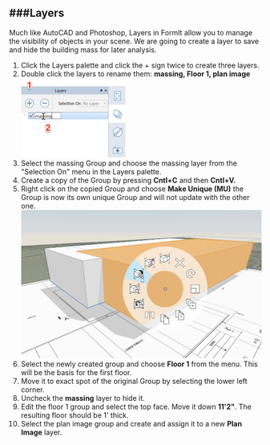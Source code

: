 ###Layers
---
Much like AutoCAD and Photoshop, Layers in FormIt allow you to manage the visibility of objects in your scene. We are going to create a layer to save and hide the building mass for later analysis.

1. Click the Layers palette and click the + sign twice to create three layers.
2. Double click the layers to rename them: **massing, Floor 1, plan image** ![](./images/10c435cf-fcc2-4a4b-9135-094dea903da2.png)
3. Select the massing Group and choose the massing layer from the "Selection On" menu in the Layers palette.
4. Create a copy of the Group by pressing **Cntl+C** and then **Cntl+V.**
5. Right click on the copied Group and choose **Make Unique (MU)** the Group is now its own unique Group and will not update with the other one. ![](./images/3f46a20c-a1ab-44a1-8ba3-d2cdb050f1bd.png)
6. Select the newly created group and choose **Floor 1** from the menu. This will be the basis for the first floor.
7. Move it to exact spot of the original Group by selecting the lower left corner. 
8. Uncheck the **massing** layer to hide it.
9. Edit the floor 1 group and select the top face. Move it down **11'2"**. The resulting floor should be 1' thick.
10. Select the plan image group and create and assign it to a new **Plan Image** layer.